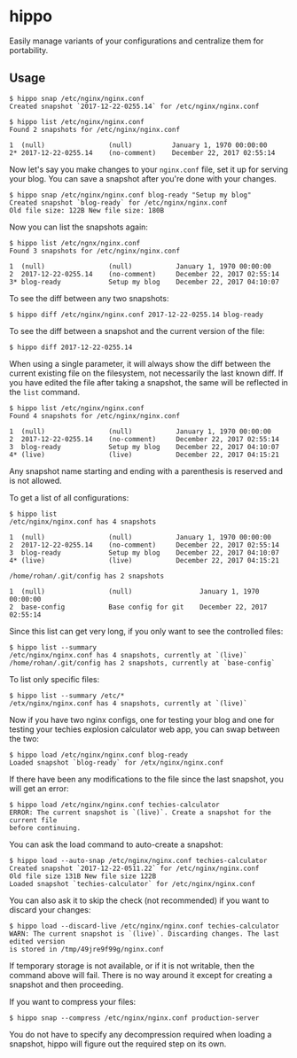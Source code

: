 # hippo

Easily manage variants of your configurations and centralize them for portability.

## Usage

    $ hippo snap /etc/nginx/nginx.conf
    Created snapshot `2017-12-22-0255.14` for /etc/nginx/nginx.conf
    
    $ hippo list /etc/nginx/nginx.conf
    Found 2 snapshots for /etc/nginx/nginx.conf
     
    1  (null)                (null)          January 1, 1970 00:00:00
    2* 2017-12-22-0255.14    (no-comment)    December 22, 2017 02:55:14

Now let's say you make changes to your `nginx.conf` file, set it up for serving your
blog. You can save a snapshot after you're done with your changes.

    $ hippo snap /etc/nginx/nginx.conf blog-ready "Setup my blog"
    Created snapshot `blog-ready` for /etc/nginx/nginx.conf
    Old file size: 122B New file size: 180B

Now you can list the snapshots again:

    $ hippo list /etc/ngnx/nginx.conf
    Found 3 snapshots for /etc/nginx/nginx.conf
     
    1  (null)                (null)           January 1, 1970 00:00:00
    2  2017-12-22-0255.14    (no-comment)     December 22, 2017 02:55:14
    3* blog-ready            Setup my blog    December 22, 2017 04:10:07

To see the diff between any two snapshots:

    $ hippo diff /etc/nginx/nginx.conf 2017-12-22-0255.14 blog-ready

To see the diff between a snapshot and the current version of the file:

    $ hippo diff 2017-12-22-0255.14

When using a single parameter, it will always show the diff between the current existing
file on the filesystem, not necessarily the last known diff. If you have edited the file
after taking a snapshot, the same will be reflected in the `list` command.

    $ hippo list /etc/nginx/nginx.conf
    Found 4 snapshots for /etc/nginx/nginx.conf
     
    1  (null)                (null)           January 1, 1970 00:00:00
    2  2017-12-22-0255.14    (no-comment)     December 22, 2017 02:55:14
    3  blog-ready            Setup my blog    December 22, 2017 04:10:07
    4* (live)                (live)           December 22, 2017 04:15:21

Any snapshot name starting and ending with a parenthesis is reserved and is not allowed.

To get a list of all configurations:

    $ hippo list
    /etc/nginx/nginx.conf has 4 snapshots
     
    1  (null)                (null)           January 1, 1970 00:00:00
    2  2017-12-22-0255.14    (no-comment)     December 22, 2017 02:55:14
    3  blog-ready            Setup my blog    December 22, 2017 04:10:07
    4* (live)                (live)           December 22, 2017 04:15:21
     
    /home/rohan/.git/config has 2 snapshots
     
    1  (null)                (null)                 January 1, 1970 00:00:00
    2  base-config           Base config for git    December 22, 2017 02:55:14

Since this list can get very long, if you only want to see the controlled files:

    $ hippo list --summary
    /etc/nginx/nginx.conf has 4 snapshots, currently at `(live)`
    /home/rohan/.git/config has 2 snapshots, currently at `base-config`

To list only specific files:

    $ hippo list --summary /etc/*
    /etx/nginx/nginx.conf has 4 snapshots, currently at `(live)`

Now if you have two nginx configs, one for testing your blog and one for testing your
techies explosion calculator web app, you can swap between the two:

    $ hippo load /etc/nginx/nginx.conf blog-ready
    Loaded snapshot `blog-ready` for /etx/nginx/nginx.conf

If there have been any modifications to the file since the last snapshot, you will get
an error:

    $ hippo load /etc/nginx/nginx.conf techies-calculator
    ERROR: The current snapshot is `(live)`. Create a snapshot for the current file
    before continuing.

You can ask the load command to auto-create a snapshot:

    $ hippo load --auto-snap /etc/nginx/nginx.conf techies-calculator
    Created snapshot `2017-12-22-0511.22` for /etc/nginx/nginx.conf
    Old file size 131B New file size 122B
    Loaded snapshot `techies-calculator` for /etc/nginx/nginx.conf

You can also ask it to skip the check (not recommended) if you want to discard your
changes:

    $ hippo load --discard-live /etc/nginx/nginx.conf techies-calculator
    WARN: The current snapshot is `(live)`. Discarding changes. The last edited version
    is stored in /tmp/49jre9f99g/nginx.conf
 
If temporary storage is not available, or if it is not writable, then the command above
will fail. There is no way around it except for creating a snapshot and then proceeding.

If you want to compress your files:

    $ hippo snap --compress /etc/nginx/nginx.conf production-server

You do not have to specify any decompression required when loading a snapshot, hippo
will figure out the required step on its own.

